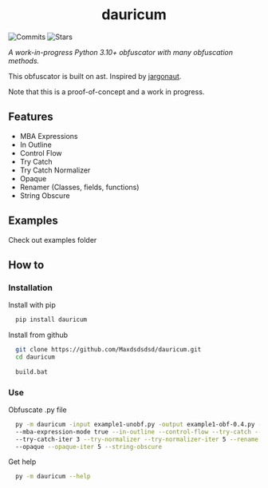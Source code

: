 <h1 align="center">dauricum</h1>

![Commits](https://img.shields.io/github/commit-activity/m/Maxdsdsdsd/dauricum)
![Stars](https://img.shields.io/github/stars/Maxdsdsdsd/dauricum)

*A work-in-progress Python 3.10+ obfuscator with many obfuscation methods.*
 
 This obfuscator is built on ast. Inspired by [jargonaut](https://github.com/mad-cat-lon/jargonaut/tree/master).
 
 Note that this is a proof-of-concept and a work in progress.

## Features
 * MBA Expressions
 * In Outline
 * Control Flow
 * Try Catch
 * Try Catch Normalizer
 * Opaque
 * Renamer (Classes, fields, functions)
 * String Obscure

## Examples
Check out examples folder

## How to
### Installation

Install with pip

```bash
  pip install dauricum
```

Install from github

```bash
  git clone https://github.com/Maxdsdsdsd/dauricum.git
  cd dauricum
  
  build.bat
```

### Use

Obfuscate .py file

```bash
  py -m dauricum -input example1-unobf.py -output example1-obf-0.4.py --mba-expression
  --mba-expression-mode true --in-outline --control-flow --try-catch --try-catch-mode true
  --try-catch-iter 3 --try-normalizer --try-normalizer-iter 5 --rename --rename-mode 3
  --opaque --opaque-iter 5 --string-obscure
```

Get help

```bash
  py -m dauricum --help
```
